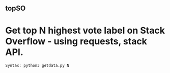 ## topSO
# Get top N highest vote label on Stack Overflow - using requests, stack API.
    Syntax: python3 getdata.py N
